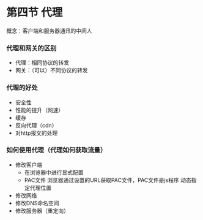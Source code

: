 # 第四节 代理
概念：客户端和服务器通讯的中间人

### 代理和网关的区别
+ 代理：相同协议的转发
+ 网关：（可以）不同协议的转发

### 代理的好处
+ 安全性
+ 性能的提升（网速）
+ 缓存
+ 反向代理（cdn）
+ 对http报文的处理

### 如何使用代理（代理如何获取流量）
+ 修改客户端
  + 在浏览器中进行显式配置
  + PAC文件 
    浏览器通过设置的URL获取PAC文件，PAC文件是js程序 动态指定代理位置
+ 修改网络
+ 修改DNS命名空间
+ 修改服务器（重定向）
